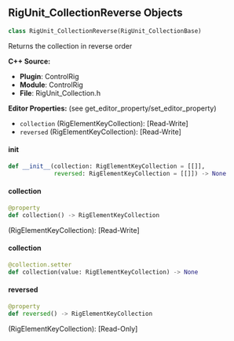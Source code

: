 ## RigUnit_CollectionReverse Objects

```python
class RigUnit_CollectionReverse(RigUnit_CollectionBase)
```

Returns the collection in reverse order

**C++ Source:**

- **Plugin**: ControlRig
- **Module**: ControlRig
- **File**: RigUnit_Collection.h

**Editor Properties:** (see get_editor_property/set_editor_property)

- ``collection`` (RigElementKeyCollection):  [Read-Write]
- ``reversed`` (RigElementKeyCollection):  [Read-Write]

<a id="unreal.RigUnit_CollectionReverse.__init__"></a>

#### __init__

```python
def __init__(collection: RigElementKeyCollection = [[]],
             reversed: RigElementKeyCollection = [[]]) -> None
```

<a id="unreal.RigUnit_CollectionReverse.collection"></a>

#### collection

```python
@property
def collection() -> RigElementKeyCollection
```

(RigElementKeyCollection):  [Read-Write]

<a id="unreal.RigUnit_CollectionReverse.collection"></a>

#### collection

```python
@collection.setter
def collection(value: RigElementKeyCollection) -> None
```

<a id="unreal.RigUnit_CollectionReverse.reversed"></a>

#### reversed

```python
@property
def reversed() -> RigElementKeyCollection
```

(RigElementKeyCollection):  [Read-Only]

<a id="unreal.RigUnit_CollectionCount"></a>